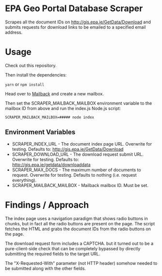 # EPA Geo Portal Database Scraper

Scrapes all the document IDs on http://gis.epa.ie/GetData/Download and submits requests for download links to be emailed to a specified email address.

# Usage

Check out this repository.

Then install the dependencies:

`yarn` or `npm install`

Head over to [Mailback](http://mailback.io) and create a new mailbox.

Then set the SCRAPER_MAILBACK_MAILBOX environment variable to the mailbox ID from above and run the index.js Node.js script:

`SCRAPER_MAILBACK_MAILBOX=##### node index`

## Environment Variables

* SCRAPER_INDEX_URL - The document index page URL. Overwrite for testing. Defaults to: http://gis.epa.ie/GetData/Download
* SCRAPER_DOWNLOAD_URL - The download request submit URL. Overwrite for testing. Defaults to: http://gis.epa.ie/getdata/downloaddata
* SCRAPER_MAX_DOCS - The maximum number of documents to request. Overwrite for testing. Defaults to nothing (i.e. request everything).
* SCRAPER_MAILBACK_MAILBOX - Mailback mailbox ID. Must be set.

# Findings / Approach

The index page uses a navigation paradigm that shows radio buttons in chunks, but in fact all the radio buttons are present on the page. The script fetches the HTML and grabs the document IDs from the radio buttons on the page.

The download request form includes a CAPTCHA. but it turned out to be a pure-client-side check that can be completely bypassed by directly submitting the required fields to the target URL.

The "X-Requested-With" parameter (not HTTP header) somehow needed to be submitted along with the other fields.
